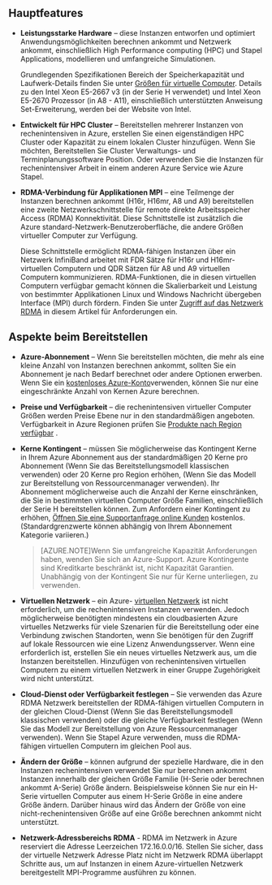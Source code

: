 
## <a name="key-features"></a>Hauptfeatures

* **Leistungsstarke Hardware** – diese Instanzen entworfen und optimiert Anwendungsmöglichkeiten berechnen ankommt und Netzwerk ankommt, einschließlich High Performance computing (HPC) und Stapel Applications, modellieren und umfangreiche Simulationen. 

    Grundlegenden Spezifikationen Bereich der Speicherkapazität und Laufwerk-Details finden Sie unter [Größen für virtuelle Computer](virtual-machines-linux-sizes.md). Details zu den Intel Xeon E5-2667 v3 (in der Serie H verwendet) und Intel Xeon E5-2670 Prozessor (in A8 - A11), einschließlich unterstützten Anweisung Set-Erweiterung, werden bei der Website von Intel. 

* **Entwickelt für HPC Cluster** – Bereitstellen mehrerer Instanzen von rechenintensiven in Azure, erstellen Sie einen eigenständigen HPC Cluster oder Kapazität zu einem lokalen Cluster hinzufügen. Wenn Sie möchten, Bereitstellen Sie Cluster Verwaltungs- und Terminplanungssoftware Position. Oder verwenden Sie die Instanzen für rechenintensiver Arbeit in einem anderen Azure Service wie Azure Stapel.

* **RDMA-Verbindung für Applikationen MPI** – eine Teilmenge der Instanzen berechnen ankommt (H16r, H16mr, A8 und A9) bereitstellen eine zweite Netzwerkschnittstelle für remote direkte Arbeitsspeicher Access (RDMA) Konnektivität. Diese Schnittstelle ist zusätzlich die Azure standard-Netzwerk-Benutzeroberfläche, die andere Größen virtueller Computer zur Verfügung. 

    Diese Schnittstelle ermöglicht RDMA-fähigen Instanzen über ein Netzwerk InfiniBand arbeitet mit FDR Sätze für H16r und H16mr-virtuellen Computern und QDR Sätzen für A8 und A9 virtuellen Computern kommunizieren. RDMA-Funktionen, die in diesen virtuellen Computern verfügbar gemacht können die Skalierbarkeit und Leistung von bestimmter Applikationen Linux und Windows Nachricht übergeben Interface (MPI) durch fördern. Finden Sie unter [Zugriff auf das Netzwerk RDMA](#access-to-the-rdma-network) in diesem Artikel für Anforderungen ein.



## <a name="deployment-considerations"></a>Aspekte beim Bereitstellen

* **Azure-Abonnement** – Wenn Sie bereitstellen möchten, die mehr als eine kleine Anzahl von Instanzen berechnen ankommt, sollten Sie ein Abonnement je nach Bedarf berechnet oder andere Optionen erwerben. Wenn Sie ein [kostenloses Azure-Konto](https://azure.microsoft.com/free/)verwenden, können Sie nur eine eingeschränkte Anzahl von Kernen Azure berechnen.

* **Preise und Verfügbarkeit** – die rechenintensiven virtueller Computer Größen werden Preise Ebene nur in den standardmäßigen angeboten. Verfügbarkeit in Azure Regionen prüfen Sie [Produkte nach Region verfügbar](https://azure.microsoft.com/regions/services/) . 

* **Kerne Kontingent** – müssen Sie möglicherweise das Kontingent Kerne in Ihrem Azure Abonnement aus der standardmäßigen 20 Kerne pro Abonnement (Wenn Sie das Bereitstellungsmodell klassischen verwenden) oder 20 Kerne pro Region erhöhen, (Wenn Sie das Modell zur Bereitstellung von Ressourcenmanager verwenden). Ihr Abonnement möglicherweise auch die Anzahl der Kerne einschränken, die Sie in bestimmten virtuellen Computer Größe Familien, einschließlich der Serie H bereitstellen können. Zum Anfordern einer Kontingent zu erhöhen, [Öffnen Sie eine Supportanfrage online Kunden](../articles/azure-supportability/how-to-create-azure-support-request.md) kostenlos. (Standardgrenzwerte können abhängig von Ihrem Abonnement Kategorie variieren.)

    >[AZURE.NOTE]Wenn Sie umfangreiche Kapazität Anforderungen haben, wenden Sie sich an Azure-Support. Azure Kontingente sind Kreditkarte beschränkt ist, nicht Kapazität Garantien. Unabhängig von der Kontingent Sie nur für Kerne unterliegen, zu verwenden.

* **Virtuellen Netzwerk** – ein Azure- [virtuellen Netzwerk](https://azure.microsoft.com/documentation/services/virtual-network/) ist nicht erforderlich, um die rechenintensiven Instanzen verwenden. Jedoch möglicherweise benötigten mindestens ein cloudbasierten Azure virtuelles Netzwerks für viele Szenarien für die Bereitstellung oder eine Verbindung zwischen Standorten, wenn Sie benötigen für den Zugriff auf lokale Ressourcen wie eine Lizenz Anwendungsserver. Wenn eine erforderlich ist, erstellen Sie ein neues virtuelles Netzwerk aus, um die Instanzen bereitstellen. Hinzufügen von rechenintensiven virtuellen Computern zu einem virtuellen Netzwerk in einer Gruppe Zugehörigkeit wird nicht unterstützt.

* **Cloud-Dienst oder Verfügbarkeit festlegen** – Sie verwenden das Azure RDMA Netzwerk bereitstellen der RDMA-fähigen virtuellen Computern in der gleichen Cloud-Dienst (Wenn Sie das Bereitstellungsmodell klassischen verwenden) oder die gleiche Verfügbarkeit festlegen (Wenn Sie das Modell zur Bereitstellung von Azure Ressourcenmanager verwenden). Wenn Sie Stapel Azure verwenden, muss die RDMA-fähigen virtuellen Computern im gleichen Pool aus.

* **Ändern der Größe** – können aufgrund der spezielle Hardware, die in den Instanzen rechenintensiven verwendet Sie nur berechnen ankommt Instanzen innerhalb der gleichen Größe Familie (H-Serie oder berechnen ankommt A-Serie) Größe ändern. Beispielsweise können Sie nur ein H-Serie virtuellen Computer aus einem H-Serie Größe in eine andere Größe ändern. Darüber hinaus wird das Ändern der Größe von eine nicht-rechenintensiven Größe auf eine Größe berechnen ankommt nicht unterstützt.  

* **Netzwerk-Adressbereichs RDMA** - RDMA im Netzwerk in Azure reserviert die Adresse Leerzeichen 172.16.0.0/16. Stellen Sie sicher, dass der virtuelle Netzwerk Adresse Platz nicht im Netzwerk RDMA überlappt Schritte aus, um auf Instanzen in einem Azure-virtuellen Netzwerk bereitgestellt MPI-Programme ausführen zu können.





